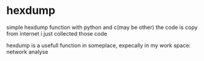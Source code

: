 # hexdump
simple hexdump function with python and c(may be other)
the code is copy from internet
i just collected those code

hexdump is a usefull function in someplace, expecally in my work space: network analyse
